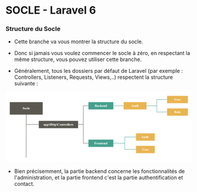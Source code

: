 # SOCLE - Laravel 6   

### Structure du Socle

- Cette branche va vous montrer la structure du socle.

- Donc si jamais vous voulez commencer le socle à zéro, en respectant la même structure, vous pouvez utiliser cette branche.

- Généralement, tous les dossiers par défaut de Laravel (par exemple : Controllers, Listeners, Requests, Views,..) respectent la structure suivante :

![socle structure](https://github.com/Zineup/Laravel6-Socle/blob/master/.github/socle_structure.png)

- Bien précisemment, la partie backend concerne les fonctionnalités de l'administration, et la partie frontend c'est la partie authentification et contact.
